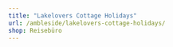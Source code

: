 ```yaml
---
title: "Lakelovers Cottage Holidays"
url: /ambleside/lakelovers-cottage-holidays/
shop: Reisebüro
---
```

